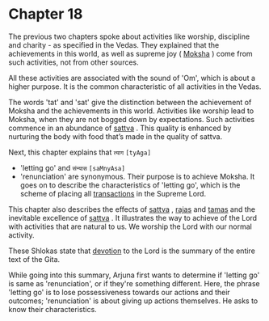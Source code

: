 # Chapter 18

The previous two chapters spoke about activities like worship, discipline and charity - as specified in the Vedas. They explained that the achievements in this world, as well as supreme joy (
[Moksha](Back-to-Basics.md#Moksha)
) come from such activities, not from other sources. 

All these activities are associated with the sound of 'Om', which is about a higher purpose. It is the common characteristic of all activities in the Vedas. 

The words 'tat' and 'sat' give the distinction between the achievement of Moksha and the achievements in this world. Activities like worship lead to Moksha, when they are not bogged down by expectations. Such activities commence in an abundance of 
[sattva](14-6.md#sattva)
. This quality is enhanced by nurturing the body with food that’s made in the quality of sattva.

Next, this chapter explains that 
`त्याग` `[tyAga]`
 - 'letting go' and 
`संन्यास` `[saMnyAsa]`
 - 'renunciation' are synonymous. Their purpose is to achieve Moksha. It goes on to describe the characteristics of 'letting go', which is the scheme of placing all 
[transactions](13-20.md#kartrtva_transaction)
 in the Supreme Lord. 

This chapter also describes the effects of 
[sattva](14-6.md#sattva)
, 
[rajas](14-7.md#rajas)
 and 
[tamas](14-8.md#tamas)
 and the inevitable excellence of 
[sattva](14-6.md#sattva)
. It illustrates the way to achieve of the Lord with activities that are natural to us. We worship the Lord with our normal activity. 

These Shlokas state that 
[devotion](Chapter_7.md#bhakti_a_defn)
 to the Lord is the summary of the entire text of the Gita.

While going into this summary, Arjuna first wants to determine if 'letting go' is same as 'renunciation', or if they're something different. Here, the phrase 'letting go' is to lose possessiveness towards our actions and their outcomes; 'renunciation' is about giving up actions themselves. He asks to know their characteristics.


